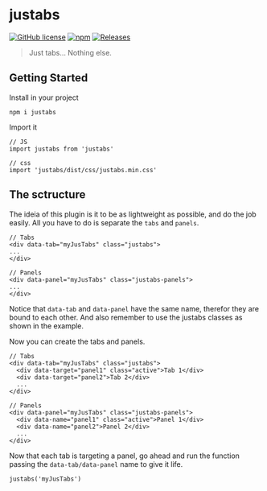 # justabs

[![GitHub license](https://img.shields.io/badge/license-MIT-blue.svg?style=flat)](https://github.com/lkjimy/justabs/blob/master/LICENSE)
[![npm](https://img.shields.io/badge/npm-v0.1.2-red.svg?style=flat&logo=npm)](https://www.npmjs.com/package/justabs)
[![Releases](https://img.shields.io/badge/releases-none-red.svg?style=flat)](https://github.com/lkjimy/justabs/releases)

> Just tabs... Nothing else.


## Getting Started

Install in your project
```
npm i justabs
```

Import it
```
// JS
import justabs from 'justabs'

// css
import 'justabs/dist/css/justabs.min.css'
```

## The sctructure
The ideia of this plugin is it to be as lightweight as possible, and do the job easily. All you have to do is separate the ``tabs`` and ``panels``.

```
// Tabs
<div data-tab="myJusTabs" class="justabs">
...
</div>

// Panels
<div data-panel="myJusTabs" class="justabs-panels">
...
</div>

```

Notice that ``data-tab`` and ``data-panel`` have the same name, therefor they are bound to each other. And also remember to use the justabs classes as shown in the example.

Now you can create the tabs and panels.

```
// Tabs
<div data-tab="myJusTabs" class="justabs">
  <div data-target="panel1" class="active">Tab 1</div>
  <div data-target="panel2">Tab 2</div>
  ...
</div>

// Panels
<div data-panel="myJusTabs" class="justabs-panels">
  <div data-name="panel1" class="active">Panel 1</div>
  <div data-name="panel2">Panel 2</div>
  ...
</div>

```

Now that each tab is targeting a panel, go ahead and run the function passing the ``data-tab/data-panel`` name to give it life.

```
justabs('myJusTabs')
```
